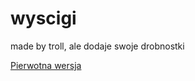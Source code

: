 # wyscigi
made by troll, ale dodaje swoje drobnostki

[Pierwotna wersja](https://github.com/lisqu16/wyscigi/tree/old)
